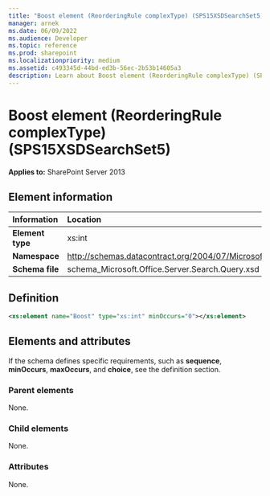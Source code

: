 ```yaml
---
title: "Boost element (ReorderingRule complexType) (SPS15XSDSearchSet5)"
manager: arnek
ms.date: 06/09/2022
ms.audience: Developer
ms.topic: reference
ms.prod: sharepoint
ms.localizationpriority: medium
ms.assetid: c493345d-44bd-ed3b-56ec-2b53b14605a3
description: Learn about Boost element (ReorderingRule complexType) (SPS15XSDSearchSet5).
---
```


# Boost element (ReorderingRule complexType) (SPS15XSDSearchSet5)

 
  
 **Applies to:** SharePoint Server 2013
  
## Element information

|Information|Location|
|:-----|:-----|
|**Element type** <br/> |xs:int  <br/> |
|**Namespace** <br/> |http://schemas.datacontract.org/2004/07/Microsoft.Office.Server.Search.Query  <br/> |
|**Schema file** <br/> |schema_Microsoft.Office.Server.Search.Query.xsd  <br/> |
   
## Definition

```XML
<xs:element name="Boost" type="xs:int" minOccurs="0"></xs:element>

```

## Elements and attributes

If the schema defines specific requirements, such as **sequence**, **minOccurs**, **maxOccurs**, and **choice**, see the definition section. 
  
### Parent elements

None.
  
### Child elements

None.
  
### Attributes

None.
  

